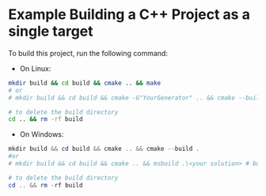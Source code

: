 # Example Building a C++ Project as a single target

To build this project, run the following command:
* On Linux:
```bash
mkdir build && cd build && cmake .. && make
# or
# mkdir build && cd build && cmake -G"YourGenerator" .. && cmake --build .

# to delete the build directory
cd .. && rm -rf build
```

* On Windows:
```powershell
mkdir build && cd build && cmake .. && cmake --build .
#or
# mkdir build && cd build && cmake .. && msbuild .\<your solution> # build solution

# to delete the build directory
cd .. && rm -rf build
```
